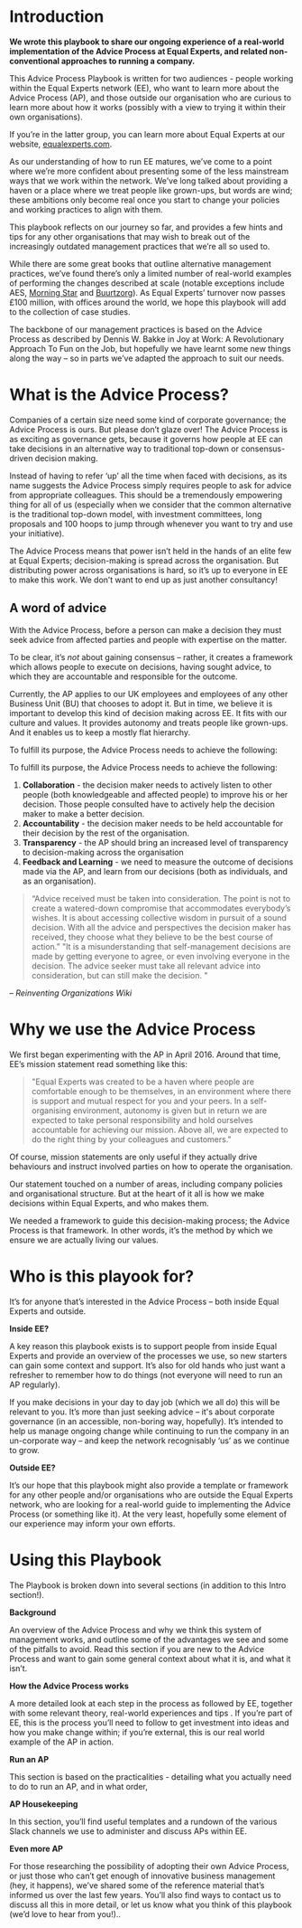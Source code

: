 # Introduction

**We wrote this playbook to share our ongoing experience of a real-world implementation of the Advice Process at Equal Experts, and related non-conventional approaches to running a company.**

This Advice Process Playbook is written for two audiences - people working within the Equal Experts network (EE), who want to learn more about the Advice Process (AP), and those outside our organisation who are curious to learn more about how it works (possibly with a view to trying it within their own organisations).

If you’re in the latter group, you can learn more about Equal Experts at our website, [equalexperts.com](www.equalexperts.com).

As our understanding of how to run EE matures, we’ve come to a point where we’re more confident about presenting some of the less mainstream ways that we work within the network. We’ve long talked about providing a haven or a place where we treat people like grown-ups, but words are wind; these ambitions only become real once you start to change your policies and working practices to align with them.  

This playbook reflects on our journey so far, and provides a few hints and tips for any other organisations that may wish to break out of the increasingly outdated management practices that we’re all so used to. 

While there are some great books that outline alternative management practices, we’ve found there’s only a limited number of real-world examples of performing the changes described at scale (notable exceptions include AES, [Morning Star](http://morningstarco.com/index.cgi?Page=Self-Management) and [Buurtzorg](https://www.buurtzorg.com/about-us/buurtzorgmodel/)). As Equal Experts’ turnover now passes £100 million, with offices around the world, we hope this playbook will add to the collection of case studies. 

The backbone of our management practices is based on the Advice Process as described by Dennis W. Bakke in Joy at Work: A Revolutionary Approach To Fun on the Job, but hopefully we have learnt some new things along the way – so in parts we’ve adapted the approach to suit our needs.

# What is the Advice Process?

Companies of a certain size need some kind of corporate governance; the Advice Process is ours. But please don’t glaze over! The Advice Process is as exciting as governance gets, because it governs how people at EE can take decisions in an alternative way to traditional top-down or consensus-driven decision making.

Instead of having to refer ‘up’ all the time when faced with decisions,  as its name suggests the Advice Process simply requires people to ask for advice from appropriate colleagues. This should be a tremendously empowering thing for all of us (especially when we consider that the common alternative is the traditional top-down model, with investment committees, long proposals and 100 hoops to jump through whenever you want to try and use your initiative). 

The Advice Process means that power isn’t held in the hands of an elite few at Equal Experts; decision-making is spread across the organisation. But distributing power across organisations is hard, so it’s up to everyone in EE to make this work. We don’t want to end up as just another consultancy!

## A word of advice

With the Advice Process, before a person can make a decision they must seek advice from affected parties and people with expertise on the matter.  

To be clear, it’s *not* about gaining consensus – rather,  it creates a framework which allows people to execute on decisions, having sought advice, to which they are accountable and responsible for the outcome. 

Currently, the AP applies to our UK employees and employees of any other Business Unit (BU) that chooses to adopt it. But in time, we believe it is important to develop this kind of decision making across EE. It fits with our culture and values. It provides autonomy and treats people like grown-ups. And it enables us to keep a mostly flat hierarchy.

To fulfill its purpose, the Advice Process needs to achieve the following:

To fulfill its purpose, the Advice Process needs to achieve the following:

 

 1. **Collaboration** - the decision maker needs to actively listen to other
    people (both knowledgeable and affected people) to improve his or
    her decision. Those people consulted have to actively help the
    decision maker to make a better decision.
 2. **Accountability** - the decision maker needs to be held accountable for
    their decision by the rest of the organisation.
 3. **Transparency** - the AP should bring an increased level of
    transparency to decision-making across the organisation
 4. **Feedback and Learning** - we need to measure the outcome of decisions
    made via the AP, and learn from our decisions (both as individuals,
    and as an organisation).

> “Advice received must be taken into consideration. The point is not to
> create a watered-down compromise that accommodates everybody’s wishes.
> It is about accessing collective wisdom in pursuit of a sound
> decision. With all the advice and perspectives the decision maker has
> received, they choose what they believe to be the best course of
> action.” "It is a misunderstanding that self-management decisions are
> made by getting everyone to agree, or even involving everyone in the
> decision. The advice seeker must take all relevant advice into
> consideration, but can still make the decision. "

 *– Reinventing Organizations Wiki*

# Why we use the Advice Process

We first began experimenting with the AP in April 2016. Around that time, EE’s mission statement read something like this:

> "Equal Experts was created to be a haven where people are comfortable
> enough to be themselves, in an environment where there is support and
> mutual respect for you and your peers.  In a self-organising
> environment, autonomy is given but in return we are expected to take
> personal responsibility and hold ourselves accountable for achieving
> our mission.  Above all, we are expected to do the right thing by your
> colleagues and customers."

Of course, mission statements are only useful if they actually drive behaviours and instruct involved parties on how to operate the organisation.  

Our statement touched on a number of areas, including company policies and organisational structure. But at the heart of it all is how we make decisions within Equal Experts, and who makes them.  

We needed a framework to guide this decision-making process; the Advice Process is that framework. In other words, it’s the method by which we ensure we are actually living our values.

# Who is this playook for?

It’s for anyone that’s interested in the Advice Process – both inside Equal Experts and outside.

**Inside EE?**

A key reason this playbook exists is to support people from inside Equal Experts and provide an overview of the processes we use, so new starters can gain some context and support. It’s also for old hands who just want a refresher to remember how to do things (not everyone will need to run an AP regularly).

If you make decisions in your day to day job (which we all do) this will be relevant to you.  It’s more than just seeking advice – it's about corporate governance (in an accessible, non-boring way, hopefully). It’s intended to help us manage ongoing change while continuing to run the company in an un-corporate way – and keep the network recognisably ‘us’ as we continue to grow.

**Outside EE?**

It’s our hope that this playbook might also provide a template or framework for any other people and/or organisations who are outside the Equal Experts network, who are looking for a real-world guide to implementing the Advice Process (or something like it). At the very least, hopefully some element of our experience may inform your own efforts.

# Using this Playbook

The Playbook is broken down into several sections (in addition to this Intro section!).

**Background** 

An overview of the Advice Process and why we think this system of management works, and outline some of the advantages we see and some of the pitfalls to avoid. Read this section if you are new to the Advice Process and want to gain some general context about what it is, and what it isn’t.

**How the Advice Process works**

A more detailed look at each step in the process as followed by EE, together with some relevant theory, real-world experiences and tips .  If you’re part of EE, this is the process you’ll need to follow to get investment into ideas and how you make change within; if you’re external, this is our real world example of the AP in action. 

**Run an AP**

This section is based on the practicalities - detailing what you actually need to do to run an AP, and in what order, 

**AP Housekeeping** 

In this section, you’ll find useful templates and a rundown of the various Slack channels we use to administer and discuss APs within EE.

**Even more AP**

For those researching the possibility of adopting their own Advice Process, or just those who can’t get enough of innovative business management (hey, it happens), we’ve shared some of the reference material that’s informed us over the last few years. You’ll also find ways to contact us to discuss all this in more detail, or let us know what you think of this playbook (we’d love to hear from you!)..


